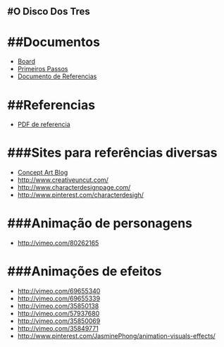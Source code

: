 #O Disco Dos Tres
-------------

##Documentos
=============
- [Board](https://trello.com/b/dUwslVfF/disco-dos-tres#)
- [Primeiros Passos](https://docs.google.com/document/d/1C_RiCYuzX_jf8Qp1xqYUCJywO8-pDENMQXJt8gytifY/edit)
- [Documento de Referencias](https://docs.google.com/document/d/19h12HR6Xowk09nJDq9ciqvtvdCfTrmqmrfN88UurWrE/edit)

##Referencias
=============
- [PDF de referencia](http://moostache.com.br/download/old_dragon(2)/aventuras/DB4_Disco%20dos%20Tr%C3%AAs%201.pdf)



###Sites para referências diversas
=============
- [Concept Art Blog](http://theconceptartblog.com/)
- http://www.creativeuncut.com/
- http://www.characterdesignpage.com/
- http://www.pinterest.com/characterdesigh/

###Animação de personagens
=============
- http://vimeo.com/80262165

###Animações de efeitos
=============
- http://vimeo.com/69655340
- http://vimeo.com/69655339
- http://vimeo.com/35850138
- http://vimeo.com/57937680
- http://vimeo.com/35850069
- http://vimeo.com/35849771
- http://www.pinterest.com/JasminePhong/animation-visuals-effects/
